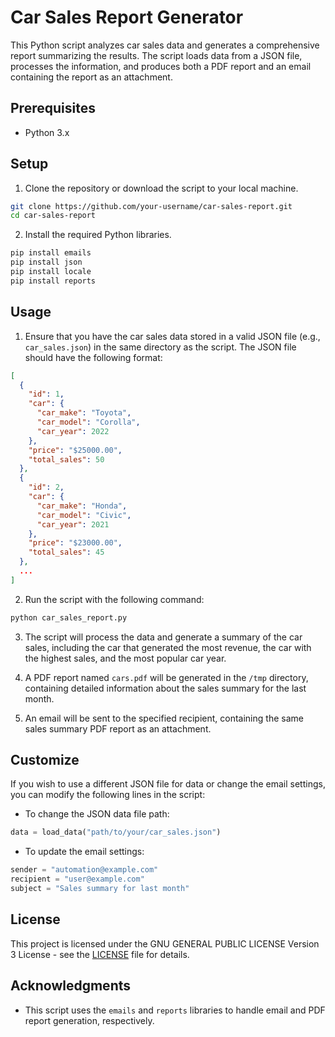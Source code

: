 # Car Sales Report Generator

This Python script analyzes car sales data and generates a comprehensive report summarizing the results. The script loads data from a JSON file, processes the information, and produces both a PDF report and an email containing the report as an attachment.

## Prerequisites

- Python 3.x

## Setup

1. Clone the repository or download the script to your local machine.

```bash
git clone https://github.com/your-username/car-sales-report.git
cd car-sales-report
```

2. Install the required Python libraries.

```bash
pip install emails
pip install json
pip install locale
pip install reports
```

## Usage

1. Ensure that you have the car sales data stored in a valid JSON file (e.g., `car_sales.json`) in the same directory as the script. The JSON file should have the following format:

```json
[
  {
    "id": 1,
    "car": {
      "car_make": "Toyota",
      "car_model": "Corolla",
      "car_year": 2022
    },
    "price": "$25000.00",
    "total_sales": 50
  },
  {
    "id": 2,
    "car": {
      "car_make": "Honda",
      "car_model": "Civic",
      "car_year": 2021
    },
    "price": "$23000.00",
    "total_sales": 45
  },
  ...
]
```

2. Run the script with the following command:

```bash
python car_sales_report.py
```

3. The script will process the data and generate a summary of the car sales, including the car that generated the most revenue, the car with the highest sales, and the most popular car year.

4. A PDF report named `cars.pdf` will be generated in the `/tmp` directory, containing detailed information about the sales summary for the last month.

5. An email will be sent to the specified recipient, containing the same sales summary PDF report as an attachment.

## Customize

If you wish to use a different JSON file for data or change the email settings, you can modify the following lines in the script:

- To change the JSON data file path:

```python
data = load_data("path/to/your/car_sales.json")
```

- To update the email settings:

```python
sender = "automation@example.com"
recipient = "user@example.com"
subject = "Sales summary for last month"
```

## License

This project is licensed under the GNU GENERAL PUBLIC LICENSE Version 3 License - see the [LICENSE](LICENSE) file for details.

## Acknowledgments

- This script uses the `emails` and `reports` libraries to handle email and PDF report generation, respectively.
